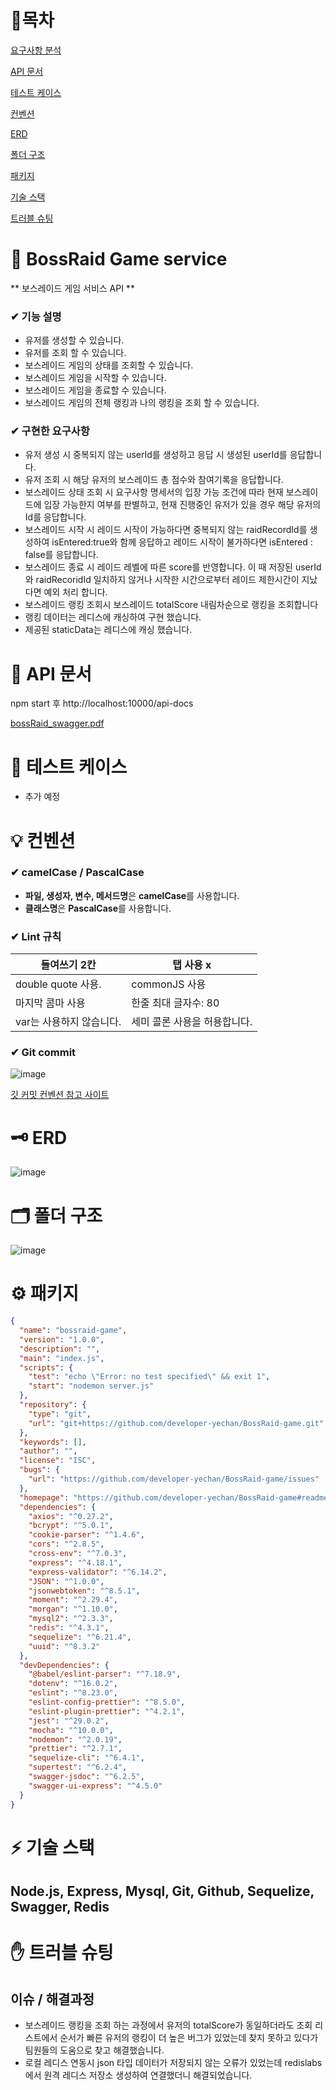 
# 🔗목차

[요구사항 분석](#-요구사항-분석)

[API 문서](#-api-문서)

[테스트 케이스](#-테스트-케이스)

[컨벤션](#-컨벤션)

[ERD](#-erd)

[폴더 구조](#-폴더-구조)

[패키지](#-패키지)

[기술 스택](#-기술-스택)

[트러블 슈팅](#-트러블-슈팅)

# 🚩 BossRaid Game service

** 보스레이드 게임 서비스 API **

### ✔ 기능 설명


- 유저를 생성할 수 있습니다.
- 유저를 조회 할 수 있습니다.
- 보스레이드 게임의 상태를 조회할 수 있습니다.
- 보스레이드 게임을 시작할 수 있습니다.
- 보스레이드 게임을 종료할 수 있습니다.
- 보스레이드 게임의 전체 랭킹과 나의 랭킹을 조회 할 수 있습니다.

### ✔ 구현한 요구사항
- 유저 생성 시 중복되지 않는 userId를 생성하고 응답 시 생성된 userId를 응답합니다.
- 유저 조회 시 해당 유저의 보스레이드 총 점수와 참여기록을 응답합니다.
- 보스레이드 상태 조회 시 요구사항 명세서의 입장 가능 조건에 따라 현재 보스레이드에 입장 가능한지 여부를 판별하고, 현재 진행중인 유저가 있을 경우 해당 유저의 Id를 응답합니다.
- 보스레이드 시작 시 레이드 시작이 가능하다면 중복되지 않는 raidRecordId를 생성하여 isEntered:true와 함께 응답하고 레이드 시작이 불가하다면 isEntered : false를 응답합니다.
- 보스레이드 종료 시 레이드 레벨에 따른 score를 반영합니다. 이 때 저장된 userId와 raidRecoridId 일치하지 않거나 시작한 시간으로부터 레이드 제한시간이 지났다면 예외 처리 합니다.
- 보스레이드 랭킹 조회시 보스레이드 totalScore 내림차순으로 랭킹을 조회합니다
- 랭킹 데이터는 레디스에 캐싱하여 구현 했습니다.
- 제공된 staticData는 레디스에 캐싱 했습니다.

    
# 📑 API 문서

npm start 후 http://localhost:10000/api-docs 

[bossRaid_swagger.pdf](https://github.com/developer-yechan/BossRaid-game/files/9744369/bossRaid_swagger.pdf)



# 📜 테스트 케이스

- 추가 예정



# 💡 컨벤션

### ✔ camelCase / PascalCase

- **파일, 생성자, 변수, 메서드명**은 **camelCase**를 사용합니다.
- **클래스명**은 **PascalCase**를 사용합니다.

### ✔ Lint 규칙

| 들여쓰기 2칸 | 탭 사용 x |
| --- | --- |
| double quote 사용. | commonJS 사용 |
| 마지막 콤마 사용 | 한줄 최대 글자수: 80 |
| var는 사용하지 않습니다. | 세미 콜론 사용을 허용합니다. |


### ✔ Git commit

![image](https://user-images.githubusercontent.com/80232260/188366205-84d8a796-3c51-4eb0-bb29-3a61c96bb047.png)

[깃 커밋 컨벤션 참고 사이트](https://overcome-the-limits.tistory.com/entry/협업-협업을-위한-기본적인-git-커밋컨벤션-설정하기)

# 🗝 ERD
![image](https://user-images.githubusercontent.com/99064214/191505460-c4014797-4549-4f36-a1ee-2afdc722f751.png)

# 🗂 폴더 구조
![image](https://user-images.githubusercontent.com/99064214/194761042-8d35bb4e-c224-4c91-8506-7eb96305cd22.png)


# ⚙ 패키지

```json
{
  "name": "bossraid-game",
  "version": "1.0.0",
  "description": "",
  "main": "index.js",
  "scripts": {
    "test": "echo \"Error: no test specified\" && exit 1",
    "start": "nodemon server.js"
  },
  "repository": {
    "type": "git",
    "url": "git+https://github.com/developer-yechan/BossRaid-game.git"
  },
  "keywords": [],
  "author": "",
  "license": "ISC",
  "bugs": {
    "url": "https://github.com/developer-yechan/BossRaid-game/issues"
  },
  "homepage": "https://github.com/developer-yechan/BossRaid-game#readme",
  "dependencies": {
    "axios": "^0.27.2",
    "bcrypt": "^5.0.1",
    "cookie-parser": "^1.4.6",
    "cors": "^2.8.5",
    "cross-env": "^7.0.3",
    "express": "^4.18.1",
    "express-validator": "^6.14.2",
    "JSON": "^1.0.0",
    "jsonwebtoken": "^8.5.1",
    "moment": "^2.29.4",
    "morgan": "^1.10.0",
    "mysql2": "^2.3.3",
    "redis": "^4.3.1",
    "sequelize": "^6.21.4",
    "uuid": "^8.3.2"
  },
  "devDependencies": {
    "@babel/eslint-parser": "^7.18.9",
    "dotenv": "^16.0.2",
    "eslint": "^8.23.0",
    "eslint-config-prettier": "^8.5.0",
    "eslint-plugin-prettier": "^4.2.1",
    "jest": "^29.0.2",
    "mocha": "^10.0.0",
    "nodemon": "^2.0.19",
    "prettier": "^2.7.1",
    "sequelize-cli": "^6.4.1",
    "supertest": "^6.2.4",
    "swagger-jsdoc": "^6.2.5",
    "swagger-ui-express": "^4.5.0"
  }
}


```

# ⚡ 기술 스택
## Node.js, Express, Mysql, Git, Github, Sequelize, Swagger, Redis


# ✋ 트러블 슈팅

## 이슈 / 해결과정 

- 보스레이드 랭킹을 조회 하는 과정에서 유저의 totalScore가 동일하더라도 조회 리스트에서 순서가 빠른 유저의 랭킹이 더 높은 버그가 있었는데 찾지 못하고 있다가 팀원들의 도움으로 찾고 해결했습니다.
- 로컬 레디스 연동시 json 타입 데이터가 저장되지 않는 오류가 있었는데 redislabs에서 원격 레디스 저장소 생성하여 연결했더니 해결되었습니다.  
